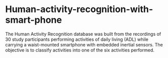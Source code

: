 # Human-activity-recognition-with-smart-phone
The Human Activity Recognition
database was built from the
recordings of 30 study participants
performing activities of daily living
(ADL) while carrying a waist-mounted
smartphone with embedded inertial
sensors. The objective is to classify
activities into one of the six activities
performed.
